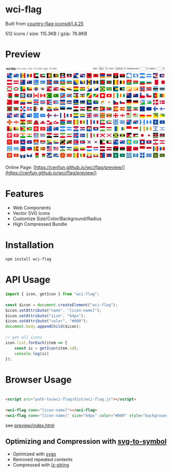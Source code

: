 # wci-flag
Built from [country-flag-icons@1.4.25](https://gitlab.com/catamphetamine/country-flag-icons)  

512 icons / size: 115.3KB / gzip: 76.8KB  



# Preview
![screenshot](preview/screenshot.png)

Online Page: [https://cenfun.github.io/wci/flag/preview/](https://cenfun.github.io/wci/flag/preview/)

# Features
* Web Components
* Vector SVG Icons 
* Customize Size/Color/Background/Radius
* High Compressed Bundle
# Installation
```sh
npm install wci-flag
```
# API Usage
```js
import { icon, getIcon } from "wci-flag";

const $icon = document.createElement("wci-flag");
$icon.setAttribute("name", "[icon-name]");
$icon.setAttribute("size", "64px");
$icon.setAttribute("color", "#000");
document.body.appendChild($icon);

// get all icons
icon.list.forEach(item => {
    const ic = getIcon(item.id);
    console.log(ic)
});
```
# Browser Usage
```html

<script src="path-to/wci-flag/dist/wci-flag.js"></script>

<wci-flag name="[icon-name]"></wci-flag>
<wci-flag name="[icon-name]" size="64px" color="#000" style="background:#f5f5f5;"></wci-flag>
```
see [preview/index.html](preview/index.html)

## Optimizing and Compression with [svg-to-symbol](https://github.com/cenfun/svg-to-symbol)
* Optimized with [svgo](https://github.com/svg/svgo)
* Removed repeated contents
* Compressed with [lz-string](https://github.com/pieroxy/lz-string)